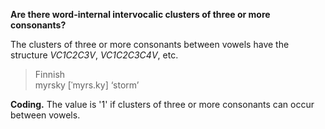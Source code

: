 **Are there word-internal intervocalic clusters of three or more consonants?**

The clusters of three or more consonants between vowels have the structure _VC1C2C3V_, _VC1C2C3C4V_, etc.

>Finnish<br/>
>myrsky [ˈmyrs.ky] ‘storm’

**Coding.** The value is '1' if clusters of three or more consonants can occur between vowels.
